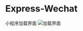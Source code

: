 # Express-Wechat
小程序加载界面
![加载界面](https://github.com/youuss/Express-delivery-WeChat/blob/master/%E5%AF%BC%E8%88%AA.jpg)
